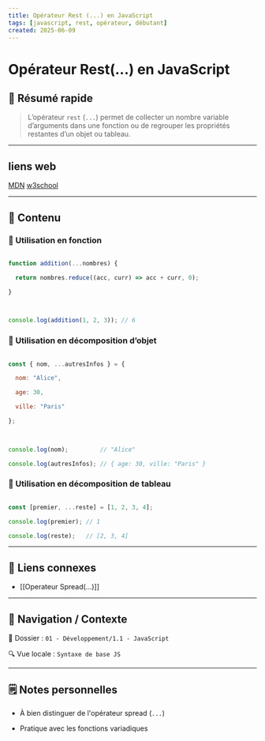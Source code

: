 ```yaml
---
title: Opérateur Rest (...) en JavaScript
tags: [javascript, rest, opérateur, débutant]
created: 2025-06-09
---
```


# Opérateur Rest(...) en JavaScript

## 🧠 Résumé rapide

> L’opérateur `rest` (`...`) permet de collecter un nombre variable d’arguments dans une fonction ou de regrouper les propriétés restantes d’un objet ou tableau.

---

## liens web

[MDN]()
[w3school]()

---

## 📌 Contenu

### 📍 Utilisation en fonction

```js

function addition(...nombres) {

  return nombres.reduce((acc, curr) => acc + curr, 0);

}

  

console.log(addition(1, 2, 3)); // 6

```

### 📍 Utilisation en décomposition d’objet

```js

const { nom, ...autresInfos } = {

  nom: "Alice",

  age: 30,

  ville: "Paris"

};

  

console.log(nom);         // "Alice"

console.log(autresInfos); // { age: 30, ville: "Paris" }

```

### 📍 Utilisation en décomposition de tableau

```js

const [premier, ...reste] = [1, 2, 3, 4];

console.log(premier); // 1

console.log(reste);   // [2, 3, 4]

```

---

## 🔗 Liens connexes

- [[Operateur Spread(...)]]

---

## 🧭 Navigation / Contexte

📂 Dossier : `01 - Développement/1.1 - JavaScript`  

🔍 Vue locale : `Syntaxe de base JS`

---

## 🗒️ Notes personnelles

- À bien distinguer de l'opérateur spread (`...`)

- Pratique avec les fonctions variadiques
